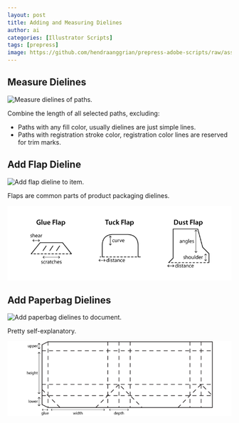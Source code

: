 ```yaml
---
layout: post
title: Adding and Measuring Dielines
author: ai
categories: [Illustrator Scripts]
tags: [prepress]
image: https://github.com/hendraanggrian/prepress-adobe-scripts/raw/assets/screenshots/ai_dielines_addpaperbag.png
---
```


## Measure Dielines

![Measure dielines of paths.](https://github.com/hendraanggrian/prepress-adobe-scripts/raw/assets/screenshots/ai_dielines_measure.png)

Combine the length of all selected paths, excluding:
- Paths with any fill color, usually dielines are just simple lines.
- Paths with registration stroke color, registration color lines are reserved
  for trim marks.

## Add Flap Dieline

![Add flap dieline to item.](https://github.com/hendraanggrian/prepress-adobe-scripts/raw/assets/screenshots/ai_dielines_addflap.png)

Flaps are common parts of product packaging dielines.

![Flap dieline types.](../images/samples/addingmeasuringdielines_flap.png)

## Add Paperbag Dielines

![Add paperbag dielines to document.](https://github.com/hendraanggrian/prepress-adobe-scripts/raw/assets/screenshots/ai_dielines_addpaperbag.png)

Pretty self-explanatory.

![Paperbag dielines area.](../images/samples/addingmeasuringdielines_paperbag.png)
